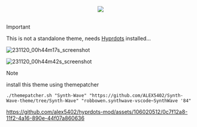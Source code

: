 <div align = center><img src="https://raw.githubusercontent.com/alex5402/hyprdots/main/Source/assets/hyprdots_banner.png"><br><br></div>

> [!IMPORTANT]
> This is not a standalone theme, needs [Hyprdots](https://github.com/alex5402/hyprdots) installed...

![231120_00h44m17s_screenshot](https://github.com/ALEX5402/Synth-Wave-theme/assets/106020512/374fbe5c-90e6-404e-b9b2-4e389e124cf7)

![231120_00h44m42s_screenshot](https://github.com/ALEX5402/Synth-Wave-theme/assets/106020512/c49638d2-4fce-4820-8af3-70e553105bc5)

> [!NOTE]
> install this theme using themepatcher

```
./themepatcher.sh "Synth-Wave" "https://github.com/ALEX5402/Synth-Wave-theme/tree/Synth-Wave" "robbowen.synthwave-vscode~SynthWave '84"
```

https://github.com/alex5402/hyprdots-mod/assets/106020512/0c7f12a8-11f2-4a16-890e-44f07a860636
